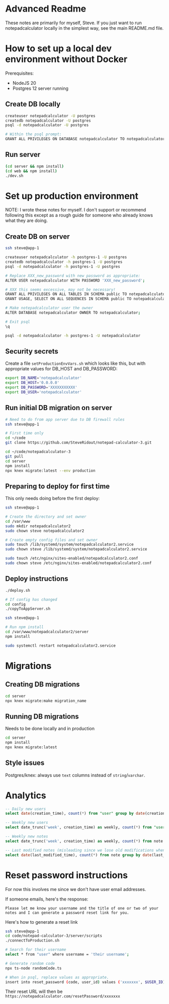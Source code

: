 # Advanced Readme

These notes are primarily for myself, Steve. If you just want to run notepadcalculator locally in the simplest way, see the main README.md file.

# How to set up a local dev environment without Docker

Prerequisites:

- NodeJS 20
- Postgres 12 server running

## Create DB locally

```sh
createuser notepadcalculator -U postgres
createdb notepadcalculator -U postgres
psql -d notepadcalculator -U postgres

# Within the psql prompt:
GRANT ALL PRIVILEGES ON DATABASE notepadcalculator TO notepadcalculator;
```

## Run server

```sh
(cd server && npm install)
(cd web && npm install)
./dev.sh
```

# Set up production environment

NOTE: I wrote these notes for myself. I don't support or recommend following this except as a rough guide for someone who already knows what they are doing.

## Create DB on server

```sh
ssh steve@app-1

createuser notepadcalculator -h postgres-1 -U postgres
createdb notepadcalculator -h postgres-1 -U postgres
psql -d notepadcalculator -h postgres-1 -U postgres

# Replace XXX_new_password with new password as appropriate:
ALTER USER notepadcalculator WITH PASSWORD 'XXX_new_password';

# XXX this seems excessive, may not be necessary!
GRANT ALL PRIVILEGES ON ALL TABLES IN SCHEMA public TO notepadcalculator;
GRANT USAGE, SELECT ON ALL SEQUENCES IN SCHEMA public TO notepadcalculator;

# Make notepadcalculator user the owner
ALTER DATABASE notepadcalculator OWNER TO notepadcalculator;

# Exit psql
\q

psql -d notepadcalculator -h postgres-1 -U notepadcalculator
```

## Security secrets

Create a file `setProductionEnvVars.sh` which looks like this, but with appropriate values for
DB_HOST and DB_PASSWORD:

```sh
export DB_NAME='notepadcalculator'
export DB_HOST='0.0.0.0'
export DB_PASSWORD='XXXXXXXXXXX'
export DB_USER='notepadcalculator'
```

## Run initial DB migration on server

```sh
# Need to do from app server due to DB firewall rules
ssh steve@app-1

# First time only
cd ~/code
git clone https://github.com/SteveRidout/notepad-calculator-3.git

cd ~/code/notepadcalculator-3
git pull
cd server
npm install
npx knex migrate:latest --env production
```

## Preparing to deploy for first time

This only needs doing before the first deploy:

```sh
ssh steve@app-1

# Create the directory and set owner
cd /var/www
sudo mkdir notepadcalculator2
sudo chown steve notepadcalculator2

# Create empty config files and set owner
sudo touch /lib/systemd/system/notepadcalculator2.service
sudo chown steve /lib/systemd/system/notepadcalculator2.service

sudo touch /etc/nginx/sites-enabled/notepadcalculator2.conf
sudo chown steve /etc/nginx/sites-enabled/notepadcalculator2.conf
```

## Deploy instructions

```sh
./deploy.sh

# If config has changed
cd config
./copyToAppServer.sh

ssh steve@app-1

# Run npm install
cd /var/www/notepadcalculator2/server
npm install

sudo systemctl restart notepadcalculator2.service
```

# Migrations

## Creating DB migrations

```sh
cd server
npx knex migrate:make migration_name
```

## Running DB migrations

Needs to be done locally and in production

```sh
cd server
npm install
npx knex migrate:latest
```

## Style issues

Postgres/knex: always use `text` columns instead of `string`/`varchar`.

# Analytics

```sql
-- Daily new users
select date(creation_time), count(*) from "user" group by date(creation_time) order by date(creation_time);

-- Weekly new users
select date_trunc('week', creation_time) as weekly, count(*) from "user" group by weekly order by weekly;

-- Weekly new notes
select date_trunc('week', creation_time) as weekly, count(*) from note group by weekly order by weekly;

-- Last modified notes (misleading since we lose old modifications when user modifies again)
select date(last_modified_time), count(*) from note group by date(last_modified_time) order by date(last_modified_time);
```

# Reset password instructions

For now this involves me since we don't have user email addresses.

If someone emails, here's the response:

```
Please let me know your username and the title of one or two of your notes and I can generate a password reset link for you.
```

Here's how to generate a reset link

```sh
ssh steve@app-1
cd code/notepad-calculator-3/server/scripts
./connectToProduction.sh

# Search for their username
select * from "user" where username = 'their username';

# Generate random code
npx ts-node randomCode.ts

# When in psql, replace values as appropriate.
insert into reset_password (code, user_id) values ('xxxxxxx', $USER_ID);
```

Their reset URL will then be `https://notepadcalculator.com/resetPassword/xxxxxxx`

